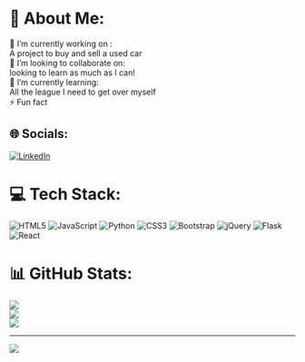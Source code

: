 # 💫 About Me:
🔭 I’m currently working on :<br>A project to buy and sell a used car<br>👯 I’m looking to collaborate on:<br> looking to learn as much as I can!<br>🌱 I’m currently learning:<br>All the league I need to get over myself<br>⚡ Fun fact


## 🌐 Socials:
[![LinkedIn](https://img.shields.io/badge/LinkedIn-%230077B5.svg?logo=linkedin&logoColor=white)](https://linkedin.com/in/BrayanSO) 

# 💻 Tech Stack:
![HTML5](https://img.shields.io/badge/html5-%23E34F26.svg?style=for-the-badge&logo=html5&logoColor=white) ![JavaScript](https://img.shields.io/badge/javascript-%23323330.svg?style=for-the-badge&logo=javascript&logoColor=%23F7DF1E) ![Python](https://img.shields.io/badge/python-3670A0?style=for-the-badge&logo=python&logoColor=ffdd54) ![CSS3](https://img.shields.io/badge/css3-%231572B6.svg?style=for-the-badge&logo=css3&logoColor=white) ![Bootstrap](https://img.shields.io/badge/bootstrap-%23563D7C.svg?style=for-the-badge&logo=bootstrap&logoColor=white) ![jQuery](https://img.shields.io/badge/jquery-%230769AD.svg?style=for-the-badge&logo=jquery&logoColor=white) ![Flask](https://img.shields.io/badge/flask-%23000.svg?style=for-the-badge&logo=flask&logoColor=white) ![React](https://img.shields.io/badge/react-%2320232a.svg?style=for-the-badge&logo=react&logoColor=%2361DAFB)
# 📊 GitHub Stats:
![](https://github-readme-stats.vercel.app/api?username=BrayanSO&theme=dark&hide_border=false&include_all_commits=false&count_private=false)<br/>
![](https://github-readme-streak-stats.herokuapp.com/?user=BrayanSO&theme=dark&hide_border=false)<br/>
![](https://github-readme-stats.vercel.app/api/top-langs/?username=BrayanSO&theme=dark&hide_border=false&include_all_commits=false&count_private=false&layout=compact)

---
[![](https://visitcount.itsvg.in/api?id=BrayanSO&icon=0&color=0)](https://visitcount.itsvg.in)

<!-- Proudly created with GPRM ( https://gprm.itsvg.in ) -->
